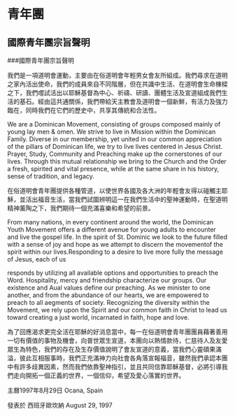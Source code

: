 青年團
=========
國際青年團宗旨聲明
-------
###國際青年團宗旨聲明


我們是一項道明會運動，主要由在俗道明會年輕男女會友所組成。我們尋求在道明之家內活出使命，我們的成員來自不同階層，但在共識中生活、在道明會生命棟樑之下，我們嚐試活出以耶穌基督為中心、祈禱、研讀、團體生活及宣道組成我們生活的基石。經由這共通關係，我們帶給天主教會及道明會一個新鮮，有活力及強力臨在，同時我們在它們的歷史中，共享其傳統和合法性。

We are a Dominican Movement, consisting of groups composed mainly of young lay men & omen. We strive to live in Mission within  the Dominican Family. Diverse in our membership, yet united in our common appreciation of the pillars of  Dominican life,  we try to  live lives centered in Jesus Christ. Prayer, Study, Community and Preaching make up the cornerstones of our lives. Through this mutual relationship we bring to the  Church and the Order a fresh, spirited and vital presence, while at the same share in his history, sense of tradition, and legacy.

在俗道明會青年團提供各種管道，以使世界各國及各大洲的年輕會友得以碰觸主耶穌，並活出福音生活，當我們試圖辨明這一在我們生活中的聖神運動時，在聖道明精神薰陶之下，我們期待一個充滿喜樂和希望的前景。

From many nations,  in every  continent around the world, the Dominican Youth Movement offers a different avenue for young adults to encounter and live the gospel life. In the spirit of St.  Dominic we look to the future filled with a sense of joy and hope as we attempt to discern the movementof the  spirit within  our lives.Responding  to a desire  to live more fully the message of Jesus, each of us

responds  by utilizing  all  available options and opportunities to preach the Word.  Hospitality,  mercy  and friendship characterize our groups. Our existence and Aual values define our preaching. As we minister to one another,  and from the  abundance of our hearts, we are empowered to preach to all aegments of society. Recognizing the diversity within the Movement, we rely upon the Spirit and our common faith in Christ to lead us toward creating a just world, incarnated in faith, hope and love.

為了回應渴求更完全活在耶穌的好消息當中，每一在俗道明會青年團團員藉著善用一切有價值的事物及機會，向普世眾生宣道，本團向以熱情款待，仁慈待人及友愛眾生為特色，我們的存在及生存價值說明了會友宣道的意義，當我們心靈碩果滿溢，彼此互相服事時，我們正充滿神力向社會各角落宣報福音，雖然我們承認本團中有許多歧異因素，然而我們依靠聖神指引，並且共同信靠耶穌基督，必將引導我們走向開拓一個正義的世界，一個信仰，希望及愛心落實的世界。

主曆1997年8月29日 Ocana, Spain

發表於 西班牙歐坎納 August 29, 1997
